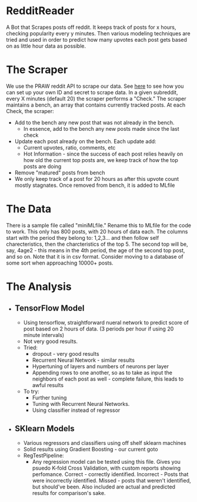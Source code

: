 # RedditReader
A Bot that Scrapes posts off reddit. It keeps track of posts for x hours, checking popularity every y minutes. Then various modeling techniques are tried and used in order to predict how many upvotes each post gets based on as little hour data as possible. 

# The Scraper

We use the PRAW reddit API to scrape our data. See [here](https://praw.readthedocs.io/en/latest/getting_started/quick_start.html) to see how you can set up your own ID and secret to scrape data. In a given subreddit, every X minutes (default 20) the scraper performs a "Check." The scraper maintains a bench, an array that contains currently tracked posts. At each Check, the scraper:
* Add to the bench any new post that was not already in the bench. 
  * In essence, add to the bench any new posts made since the last check
* Update each post already on the bench. Each update add:
  * Current upvotes, ratio, comments, etc
  * Hot Information - since the success of each post relies heavily on how old the current top posts are, we keep track of how the top posts are doing
 * Remove "matured" posts from bench
  * We only keep track of a post for 20 hours as after this upvote count mostly stagnates. Once removed from bench, it is added to MLfile

# The Data

There is a sample file called "miniMLfile." Rename this to MLfile for the code to work. This only has 800 posts, with 20 hours of data each. The columns start with the period they belong to: 1,2,3... and then follow self charecteristics, then the charcteristics of the top 5. The second top will be, say, 4age2 - this means in the 4th period, the age of the second top post, and so on. Note that it is in csv format. Consider moving to a database of some sort when approaching 10000+ posts. 

# The Analysis

* ## TensorFlow Model ##
  * Using tensorflow, straightforward nueral network to predict score of post based on 2 hours of data. (3 periods per hour if using 20 minute intervals)
  * Not very good results. 
  * Tried:
    * dropout - very good results
    * Recurrent Neural Network - similar results
    * Hypertuning of layers and numbers of neurons per layer
    * Appending rows to one another, so as to take as input the neighbors of each post as well - complete failure, this leads to awful results
  * To try:
    * Further tuning
    * Tuning with Recurrent Neural Networks. 
    * Using classifier instead of regressor
* ## SKlearn Models ##

  * Various regressors and classifiers using off shelf sklearn machines
  * Solid results using Gradient Boosting - our current goto
  * RegTestPipeline:
    * Any regression model can be tested using this file. Gives you psuedo K-fold Cross Validation, with custom reports showing perfomance. Correct - correctly identified. Incorrect - Posts that were incorrectly identified. Missed - posts that weren't identified, but should've been. Also included are actual and predicted results for comparison's sake.  
